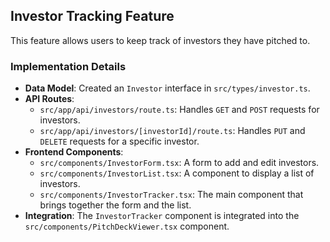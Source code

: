 ## Investor Tracking Feature

This feature allows users to keep track of investors they have pitched to.

### Implementation Details

- **Data Model**: Created an `Investor` interface in `src/types/investor.ts`.
- **API Routes**:
  - `src/app/api/investors/route.ts`: Handles `GET` and `POST` requests for investors.
  - `src/app/api/investors/[investorId]/route.ts`: Handles `PUT` and `DELETE` requests for a specific investor.
- **Frontend Components**:
  - `src/components/InvestorForm.tsx`: A form to add and edit investors.
  - `src/components/InvestorList.tsx`: A component to display a list of investors.
  - `src/components/InvestorTracker.tsx`: The main component that brings together the form and the list.
- **Integration**: The `InvestorTracker` component is integrated into the `src/components/PitchDeckViewer.tsx` component.
